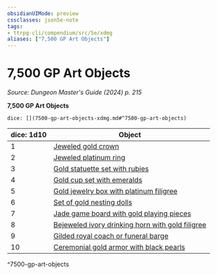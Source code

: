 ```yaml
---
obsidianUIMode: preview
cssclasses: json5e-note
tags:
- ttrpg-cli/compendium/src/5e/xdmg
aliases: ["7,500 GP Art Objects"]
---
```

# 7,500 GP Art Objects
*Source: Dungeon Master's Guide (2024) p. 215* 

**7,500 GP Art Objects**

`dice: [](7500-gp-art-objects-xdmg.md#^7500-gp-art-objects)`

| dice: 1d10 | Object |
|------------|--------|
| 1 | [Jeweled gold crown](2-Mechanics/CLI/items/jeweled-gold-crown-xdmg.md) |
| 2 | [Jeweled platinum ring](2-Mechanics/CLI/items/jeweled-platinum-ring-xdmg.md) |
| 3 | [Gold statuette set with rubies](2-Mechanics/CLI/items/gold-statuette-set-with-rubies-xdmg.md) |
| 4 | [Gold cup set with emeralds](2-Mechanics/CLI/items/gold-cup-set-with-emeralds-xdmg.md) |
| 5 | [Gold jewelry box with platinum filigree](2-Mechanics/CLI/items/gold-jewelry-box-with-platinum-filigree-xdmg.md) |
| 6 | [Set of gold nesting dolls](2-Mechanics/CLI/items/set-of-gold-nesting-dolls-xdmg.md) |
| 7 | [Jade game board with gold playing pieces](2-Mechanics/CLI/items/jade-game-board-with-gold-playing-pieces-xdmg.md) |
| 8 | [Bejeweled ivory drinking horn with gold filigree](2-Mechanics/CLI/items/bejeweled-ivory-drinking-horn-with-gold-filigree-xdmg.md) |
| 9 | [Gilded royal coach or funeral barge](2-Mechanics/CLI/items/gilded-royal-coach-or-funeral-barge-xdmg.md) |
| 10 | [Ceremonial gold armor with black pearls](2-Mechanics/CLI/items/ceremonial-gold-armor-with-black-pearls-xdmg.md) |
^7500-gp-art-objects